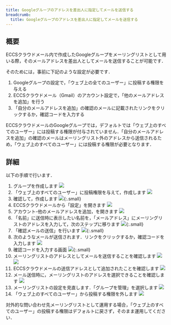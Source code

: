 ```yaml
---
title: Googleグループのアドレスを差出人に指定してメールを送信する
breadcrumb:
  title: Googleグループのアドレスを差出人に指定してメールを送信する
---
```

## 概要

ECCSクラウドメール内で作成したGoogleグループをメーリングリストとして用いる際，そのメールアドレスを差出人としてメールを送信することが可能です．

そのためには，事前に下記のような設定が必要です．
1. Googleグループの設定で，「ウェブ上の全てのユーザー」に投稿する権限を与える
2. ECCSクラウドメール（Gmail）のアカウント設定で，「他のメールアドレスを追加」を行う
3. 「自分のメールアドレスを追加」の確認のメールに記載されたリンクをクリックするか，確認コードを入力する

ECCSクラウドメールのGoogleグループでは，デフォルトでは「ウェブ上のすべてのユーザー」には投稿する権限が付与されていません．「自分のメールアドレスを追加」の確認のメールはメーリングリスト外のアドレスから送信されるため，「ウェブ上のすべてのユーザー」には投稿する権限が必要となります．

## 詳細

以下の手順で行います．

1. グループを作成します
![](./groups01.png)
2. 「ウェブ上のすべてのユーザー」に投稿権限を与えて，作成します
![](./groups02a.png)
3. 確認して，作成します
![](./groups03.png){:.small}
4. ECCSクラウドメールから「設定」を開きます
![](./groups04.png)
5. アカウント-他のメールアドレスを追加，を開きます
![](./groups05.png)
6. 「名前」に送信時に表示したい名前を，「メールアドレス」にメーリングリストのアドレスを入力して，次のステップに移ります
![](./groups06.png){:.small}
7. 「確認メールの送信」を行います
![](./groups07.png){:.small}
8. 次のようなメールが送信されます．リンクをクリックするか，確認コードを入力します
![](./groups09.png)
9. 確認コードを入力する画面
![](./groups08.png){:.small}
10. メーリングリストのアドレスとしてメールを送信することを確認します
![](./groups10.png)
![](./groups11.png)
11. ECCSクラウドメールの送信アドレスとして追加されたことを確認します
![](./groups12.png)
12. メール送信時に，メーリングリストのアドレスを選択できることを確認します
![](./groups13.png)
13. メーリングリストの設定を見直します．「グループを管理」を選択します
![](./groups14.png)
14. 「ウェブ上のすべてのユーザー」から投稿する権限を外します
![](./groups15.png)

対外的な問い合わせ先メーリングリストとして運用する場合，「ウェブ上のすべてのユーザー」の投稿する権限はデフォルトに戻さず，そのまま運用してください．
